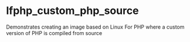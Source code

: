 # lfphp_custom_php_source
Demonstrates creating an image based on Linux For PHP where a custom version of PHP is compiled from source
